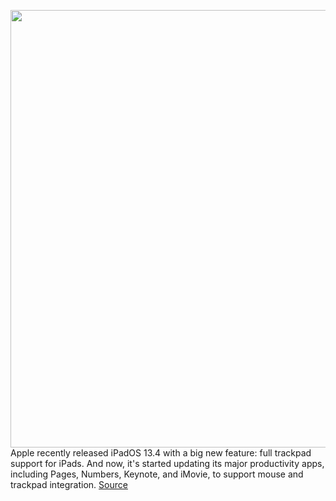 <img src='https://cdn.vox-cdn.com/thumbor/qUpnU1o0q56O3D5Ci4QoS8XB-UM=/0x0:2312x1302/1200x800/filters:focal(412x770:780x1138)/cdn.vox-cdn.com/uploads/chorus_image/image/66588500/ipad_smart_keyboard.0.png' width='700px' /><br/>
Apple recently released iPadOS 13.4 with a big new feature: full trackpad support for iPads. And now, it's started updating its major productivity apps, including Pages, Numbers, Keynote, and iMovie, to support mouse and trackpad integration.
<a href='https://www.theverge.com/2020/4/1/21203091/apple-update-iwork-imovie-pages-keynote-numbers-ipad-trackpad-support-apps'> Source <a/>